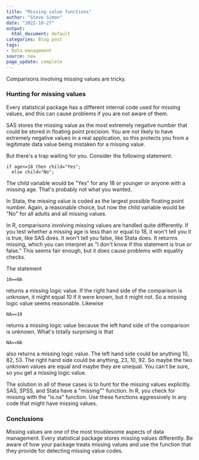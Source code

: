 ```yaml
---
title: "Missing value functions"
author: "Steve Simon"
date: "2022-10-27"
output:
  html_document: default
categories: Blog post
tags:
- Data management
source: new
page_update: complete
---
```


Comparisons involving missing values are tricky. 

### Hunting for missing values 

Every statistical package has a different internal code used for missing values, and this can cause problems if you are not aware of them.

SAS stores the missing value as the most extremely negative number that could be stored in floating point precision. You are not likely to have extremely negative values in a real application, so this protects you from a legitimate data value being mistaken for a missing value.

But there's a trap waiting for you. Consider the following statement:

```{}
if age<=18 then child="Yes";
  else child="No";
```

The child variable would be "Yes" for any 18 or younger or anyone with a missing age. That's probably not what you wanted.

In Stata, the missing value is coded as the largest possible floating point number. Again, a reasonable choice, but now the child variable would be "No" for all adults and all missing values.

In R, comparisons involving missing values are handled quite differently. If you test whether a missing age is less than or equal to 18, it won't tell you it is true, like SAS does. It won't tell you false, like Stata does. It returms missing, which you can interpret as "I don't know if this statement is true or false." This seems fair enough, but it does cause problems with equality checks.

The statement

```{}
10==NA
```

returns a missing logic value. If the right hand side of the comparison is unknown, it might equal 10 if it were known, but it might not. So a missing logic value seems reasonable. Likewise

```{}
NA==10
```

returns a missing logic value because the left hand side of the comparison is unknown. What's totally surprising is that

```{}
NA==NA
```

also returns a missing logic value. The left hand side could be anything 10, 82, 53. The right hand side could be anything, 23, 10, 92. So maybe the two unknown values are equal and maybe they are unequal. You can't be sure, so you get a missing logic value.

The solution in all of these cases is to hunt for the missing values explicitly. SAS, SPSS, and Stata have a "missing"" function. In R, you check for missing with the "is.na" function. Use these functions aggressively in any code that might have missing values.

### Conclusions

Missing values are one of the most troublesome aspects of data management. Every statistical package stores missing values differently. Be aware of how your package treats missing values and use the function that they provide for detecting missing value codes.
